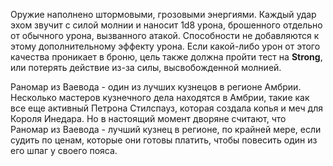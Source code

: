 Оружие наполнено штормовыми, грозовыми энергиями. Каждый удар эхом звучит с силой молнии и наносит 1d8 урона, брошенного отдельно от обычного урона, вызванного атакой. Способности не добавляются к этому дополнительному эффекту урона. Если какой-либо урон от этого качества проникает в броню, цель также должна пройти тест на **Strong**, или потерять действие из-за силы, высвобожденной молнией.

  

Раномар из Ваевода - один из лучших кузнецов в регионе Амбрии. Несколько мастеров кузнечного дела находятся в Амбрии, такие как все еще активный Петрона Стилспауз, которая создала копья и меч для Короля Инедара. Но в настоящий момент дворяне считают, что Раномар из Ваевода - лучший кузнец в регионе, по крайней мере, если судить по ценам, которые они готовы платить, чтобы повесить один из его шпаг у своего пояса.
